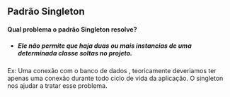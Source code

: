 ## Padrão Singleton
#### Qual problema o padrão Singleton resolve? 
* ##### Ele não permite que haja duas ou mais instancias de uma determinada classe soltas no projeto.
Ex: Uma conexão com o banco de dados , teoricamente deveriamos ter apenas uma conexão durante todo ciclo de vida da aplicação. O singleton nos ajudar a tratar esse problema.
